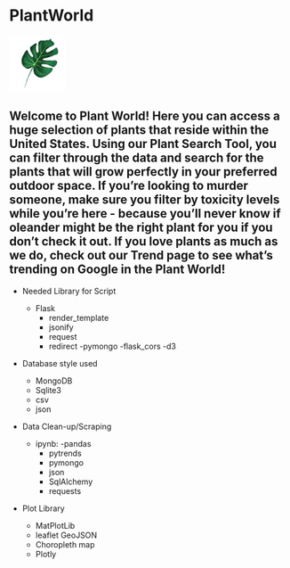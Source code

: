 # PlantWorld

<img src= "/static/img/monstera.png" height="100" width="100">

## Welcome to Plant World! Here you can access a huge selection of plants that reside within the United States. Using our Plant Search Tool, you can filter through the data and search for the plants that will grow perfectly in your preferred outdoor space. If you’re looking to murder someone, make sure you filter by toxicity levels while you’re here - because you’ll never know if oleander might be the right plant for you if you don’t check it out. If you love plants as much as we do, check out our Trend page to see what’s trending on Google in the Plant World! 

* Needed Library for Script
    - Flask
        - render_template
        - jsonify
        - request
        - redirect
    -pymongo
    -flask_cors
    -d3

* Database style used
    - MongoDB
    - Sqlite3
    - csv
    - json

* Data Clean-up/Scraping
    - ipynb: 
        -pandas
        - pytrends
        - pymongo
        - json
        - SqlAlchemy
        - requests

* Plot Library
    - MatPlotLib
    - leaflet GeoJSON
    - Choropleth map
    - Plotly

    


    

        


